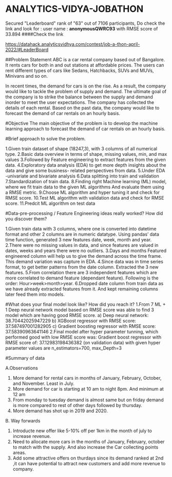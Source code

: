 # ANALYTICS-VIDYA-JOBATHON

Secured "Leaderboard" rank of "63" out of 7106 participants, 
Do check the link and look for : user name : **anonymousQWRC93**
with RMSE score of 33.894
####Check the link 

https://datahack.analyticsvidhya.com/contest/job-a-thon-april-2022/#LeaderBoard 

##Problem Statement
ABC is a car rental company based out of Bangalore. It rents cars for both in and out stations at affordable prices. The users can rent different types of cars like Sedans, Hatchbacks, SUVs and MUVs, Minivans and so on.

In recent times, the demand for cars is on the rise. As a result, the company would like to tackle the problem of supply and demand. The ultimate goal of the company is to strike the balance between the supply and demand inorder to meet the user expectations. The company has collected the details of each rental. Based on the past data, the company would like to forecast the demand of car rentals on an hourly basis.

#Objective
The main objective of the problem is to develop the machine learning approach to forecast the demand of car rentals on an hourly basis.

#Brief approach to solve the problem.

1.Given train dataset of shape (18247,3), with 3 columns of all numerical type.
2.Basic data overview in terms of shape, missing values, min, and max values
3.Followed by Feature engineering to extract features from the given data.
4.Exploratory data analysis (EDA) to get more depth insights about the data and give some business- related perspectives from data.
5.Under EDA -univariate and bivariate analysis
6.Data splitting into train and validation
7.Standardization of train data.
8.Finding right Machine learning (ML) model, where we fit train data to the given ML algorithms
And evaluate them using a RMSE metric.
9.Choose ML algorithm and hyper tuning it and check for RMSE score.
10.Test ML algorithm with validation data and check for RMSE score.
11.Predcit ML algorithm on test data

#Data-pre-processing / Feature Engineering ideas really worked? How did you discover them? 

1.Given train data with 3 columns, where one is converted into datetime format and other 2 columns are in numeric datatype. Using pandas’ data time function, generated 3 new features date, week, month and year.
2.There were no missing values in data, and since features are valued in dates, weeks and years there were no outliers. 
3.Days and months Featured engineered column will help us to give the demand across the time frame. This demand variation was capture in EDA. 
4.Since data was in time series format, to get better patterns from the date column. Extracted the 3 new features. 
5.From correlation there are 3 independent features which are more correlated to demand feature (dependant feature). Following is the order: Hour>week>month>year. 6.Dropped date column from train data as we have already extracted features from it. And kept remaining columns later feed them into models.

#What does your final model look like? How did you reach it? 
1.From 7 ML + 1 Deep neural network model based on RMSE score was able to find 3 model which are having good RMSE score. a) Deep neural network: 38.70442025947229 b) XGBoost regressor with RMSE score: 37.587497001282905 c) Gradient boosting regressor with RMSE score: 37.58390963641146 2.Final model after hyper parameter tunning, which performed good with low RMSE score was: Gradient boost regressor with RMSE score of: 37.12983198436382 (on validation data) with given hyper parameter values are n_estimators=700, max_Depth=3 

#Summary of data

A.Observations 
1. More demand for rental cars in months of January, February, October, and November. Least in July. 
2. More demand for car is starting at 10 am to night 8pm. And minimum at 12 am 
3. From monday to tuesday demand is almost same but on friday demand is more compared to rest of other days followed by thursday. 
4. More demand has shot up in 2019 and 2020.

B. Way forwards 

1. Introducte new offer like 5-10% off per 1km in the month of july to increase revenue.
2. Need to allocate more cars in the months of January, February, october to match with the supply. And also increase the Car collecting points areas. 
3. Add some attractive offers on thurdays since its demand ranked at 2nd ,it can have potential to attract new customers and add more revenue to company.
